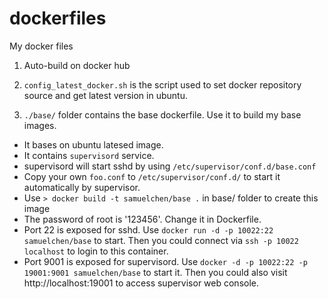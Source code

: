dockerfiles
===========

My docker files

1. Auto-build on docker hub

1. `config_latest_docker.sh` is the script used to set docker repository source and get latest version in ubuntu.

1. `./base/` folder contains the  base dockerfile. Use it to build my base images.
 * It bases on ubuntu latesed image.
 * It contains `supervisord` service.
 * supervisord will start sshd by using `/etc/supervisor/conf.d/base.conf`
 * Copy your own `foo.conf` to `/etc/supervisor/conf.d/` to start it automatically by supervisor.
 * Use `> docker build -t samuelchen/base .` in base/ folder to create this image
 * The password of root is '123456'. Change it in Dockerfile.
 * Port 22 is exposed for sshd. Use `docker run -d -p 10022:22 samuelchen/base` to start. Then you could connect via `ssh -p 10022 localhost` to login to this container.
 * Port 9001 is exposed for supervisord. Use `docker -d -p 10022:22 -p 19001:9001 samuelchen/base` to start it. Then you could also visit http://localhost:19001 to access supervisor web console.
